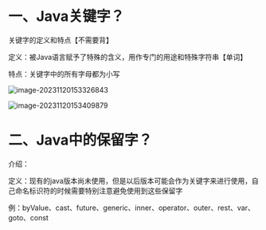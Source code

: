# 一、Java关键字？

关键字的定义和特点【不需要背】

定义：被Java语言赋予了特殊的含义，用作专门的用途和特殊字符串【单词】

特点：关键字中的所有字母都为小写

![image-20231120153326843](C:\Users\谭磊\AppData\Roaming\Typora\typora-user-images\image-20231120153326843.png)

![image-20231120153409879](C:\Users\谭磊\AppData\Roaming\Typora\typora-user-images\image-20231120153409879.png)



# 二、Java中的保留字？

介绍：

定义：现有的java版本尚未使用，但是以后版本可能会作为关键字来进行使用，自己命名标识符的时候需要特别注意避免使用到这些保留字

例：byValue、cast、future、generic、inner、operator、outer、rest、var、goto、const

